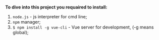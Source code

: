 **To dive into this project you requaired to install:**

1. `node.js` - js interpreter for cmd line;
2. `npm` manager;
3. `$ npm install -g vue-cli` - Vue server for development, (-g means global);